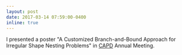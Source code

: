 ```yaml
---
layout: post
date: 2017-03-14 07:59:00-0400
inline: true
---
```


I presented a poster "A Customized Branch-and-Bound Approach for Irregular
Shape Nesting Problems" in [CAPD](http://capd.cheme.cmu.edu/) Annual Meeting.

